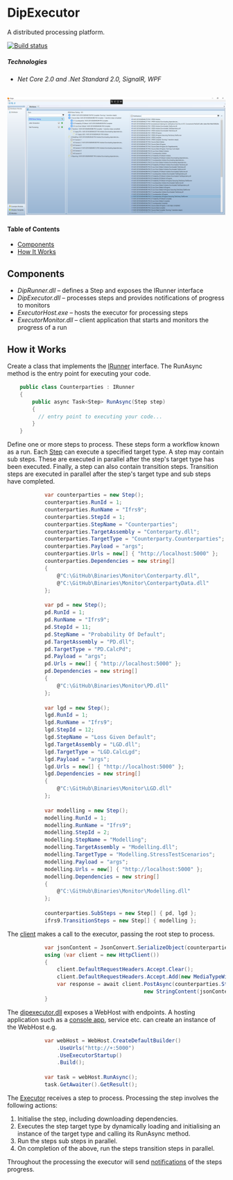 # DipExecutor 
A distributed processing platform.

[![Build status](https://ci.appveyor.com/api/projects/status/nq42gnkuvixttu7c/branch/master?svg=true)](https://ci.appveyor.com/project/grantcolley/dipexecutor/branch/master)

##### Technologies
*	###### Net Core 2.0 and .Net Standard 2.0, SignalR, WPF
#####

![Executor Monitor](README-images/executormonitor.png "Executor Monitor")

#### Table of Contents
* [Components](#components)
* [How It Works](#how-it-works)

## Components
* *DipRunner.dll* – defines a Step and exposes the IRunner interface
* *DipExecutor.dll* – processes steps and provides notifications of progress to monitors
* *ExecutorHost.exe* – hosts the executor for processing steps
* *ExecutorMonitor.dll* – client application that starts and monitors the progress of a run

## How it Works
Create a class that implements the [IRunner](https://github.com/grantcolley/dipexecutor/blob/master/src/DipRunner/IRunner.cs) interface. The RunAsync method is the entry point for executing your code.

```C#
    public class Counterparties : IRunner
    {
        public async Task<Step> RunAsync(Step step)
        {
          // entry point to executing your code...
        }
    }
```

Define one or more steps to process. These steps form a workflow known as a run. Each [Step](https://github.com/grantcolley/dipexecutor/blob/master/src/DipRunner/Step.cs) can execute a specified target type. A step may contain sub steps. These are executed in parallel after the step's target type has been executed. Finally, a step can also contain transition steps. Transition steps are executed in parallel after the step's target type and sub steps have completed.

```C#         
            var counterparties = new Step();
            counterparties.RunId = 1;
            counterparties.RunName = "Ifrs9";
            counterparties.StepId = 1;
            counterparties.StepName = "Counterparties";
            counterparties.TargetAssembly = "Conterparty.dll";
            counterparties.TargetType = "Counterparty.Counterparties";
            counterparties.Payload = "args";
            counterparties.Urls = new[] { "http://localhost:5000" };
            counterparties.Dependencies = new string[]
            {
                @"C:\GitHub\Binaries\Monitor\Conterparty.dll",
                @"C:\GitHub\Binaries\Monitor\ConterpartyData.dll"
            };

            var pd = new Step();
            pd.RunId = 1;
            pd.RunName = "Ifrs9";
            pd.StepId = 11;
            pd.StepName = "Probability Of Default";
            pd.TargetAssembly = "PD.dll";
            pd.TargetType = "PD.CalcPd";
            pd.Payload = "args";
            pd.Urls = new[] { "http://localhost:5000" };            
            pd.Dependencies = new string[]
            {
                @"C:\GitHub\Binaries\Monitor\PD.dll"
            };

            var lgd = new Step();
            lgd.RunId = 1;
            lgd.RunName = "Ifrs9";
            lgd.StepId = 12;
            lgd.StepName = "Loss Given Default";
            lgd.TargetAssembly = "LGD.dll";
            lgd.TargetType = "LGD.CalcLgd";
            lgd.Payload = "args";
            lgd.Urls = new[] { "http://localhost:5000" };            
            lgd.Dependencies = new string[]
            {
                @"C:\GitHub\Binaries\Monitor\LGD.dll"
            };
            
            var modelling = new Step();
            modelling.RunId = 1;
            modelling.RunName = "Ifrs9";
            modelling.StepId = 2;
            modelling.StepName = "Modelling";
            modelling.TargetAssembly = "Modelling.dll";
            modelling.TargetType = "Modelling.StressTestScenarios";
            modelling.Payload = "args";
            modelling.Urls = new[] { "http://localhost:5000" };            
            modelling.Dependencies = new string[]
            {
                @"C:\GitHub\Binaries\Monitor\Modelling.dll"
            };
            
            counterparties.SubSteps = new Step[] { pd, lgd };
            ifrs9.TransitionSteps = new Step[] { modelling };
```

The [client](https://github.com/grantcolley/executormonitor/tree/master/DevelopmentInProgress.ExecutorMonitor.Wpf) makes a call to the executor, passing the root step to process.

```C#  
            var jsonContent = JsonConvert.SerializeObject(counterparties);
            using (var client = new HttpClient())
            {
                client.DefaultRequestHeaders.Accept.Clear();
                client.DefaultRequestHeaders.Accept.Add(new MediaTypeWithQualityHeaderValue("application/json"));
                var response = await client.PostAsync(counterparties.StepUrl, 
                                            new StringContent(jsonContent, Encoding.UTF8, "application/json"));
            }
```

The [dipexecutor.dll](https://github.com/grantcolley/dipexecutor/tree/master/src/DipExecutor/Service) exposes a WebHost with endpoints. A hosting application such as a [console app](https://github.com/grantcolley/dipexecutor/blob/master/src/ExecutorHost/Program.cs), service etc. can create an instance of the WebHost e.g.

```C#  
            var webHost = WebHost.CreateDefaultBuilder()
                .UseUrls("http://+:5000")
                .UseExecutorStartup()
                .Build();
                
            var task = webHost.RunAsync();
            task.GetAwaiter().GetResult();
```

The [Executor](https://github.com/grantcolley/dipexecutor/blob/master/src/DipExecutor/Executor.cs) receives a step to process. Processing the step involves the following actions:
1. Initialise the step, including downloading dependencies.
2. Executes the step target type by dynamically loading and initialising an instance of the target type and calling its RunAsync method. 
3. Run the steps sub steps in parallel.
4. On completion of the above, run the steps transition steps in parallel.

Throughout the processing the executor will send [notifications](https://github.com/grantcolley/dipexecutor/tree/master/src/DipExecutor/Notification) of the steps progress.

